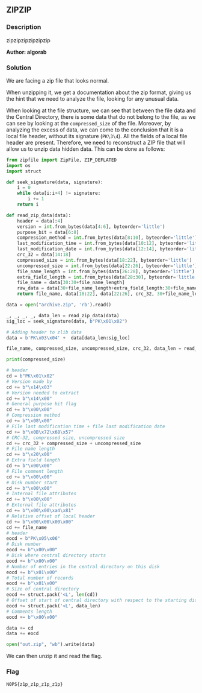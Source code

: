 ## ZIPZIP

### Description

zipzipzipzipzipzip

**Author: algorab**

### Solution

We are facing a zip file that looks normal.

When unzipping it, we get a documentation about the zip format, giving us the hint that we need to analyze the file, looking for any unusual data.

When looking at the file structure, we can see that between the file data and the Central Directory, there is some data that do not belong to the file, as we can see by looking at the `compressed_size` of the file.
Moreover, by analyzing the excess of data, we can come to the conclusion that it is a local file header, without its signature (`PK\3\4`). All the fields of a local file header are present.
Therefore, we need to reconstruct a ZIP file that will allow us to unzip data hidden data.
This can be done as follows:
```python
from zipfile import ZipFile, ZIP_DEFLATED
import os
import struct

def seek_signature(data, signature):
    i = 0
    while data[i:i+4] != signature:
        i += 1
    return i

def read_zip_data(data):
    header = data[:4]
    version = int.from_bytes(data[4:6], byteorder='little')
    purpose_bit = data[6:8]
    compression_method = int.from_bytes(data[8:10], byteorder='little')
    last_modification_time = int.from_bytes(data[10:12], byteorder='little')
    last_modification_date = int.from_bytes(data[12:14], byteorder='little')
    crc_32 = data[14:18]
    compressed_size = int.from_bytes(data[18:22], byteorder='little')
    uncompressed_size = int.from_bytes(data[22:26], byteorder='little')
    file_name_length = int.from_bytes(data[26:28], byteorder='little')
    extra_field_length = int.from_bytes(data[28:30], byteorder='little')
    file_name = data[30:30+file_name_length]
    raw_data = data[30+file_name_length+extra_field_length:30+file_name_length+extra_field_length+compressed_size]
    return file_name, data[18:22], data[22:26], crc_32, 30+file_name_length+extra_field_length+compressed_size

data = open("archive.zip", 'rb').read()

_, _, _, _, data_len = read_zip_data(data)
sig_loc = seek_signature(data, b"PK\x01\x02")

# Adding header to zlib data
data = b'PK\x03\x04' +  data[data_len:sig_loc]

file_name, compressed_size, uncompressed_size, crc_32, data_len = read_zip_data(data)

print(compressed_size)

# header
cd = b"PK\x01\x02"
# Version made by
cd += b"\x14\x03"
# Version needed to extract
cd += b"\x14\x00"
# General purpose bit flag
cd += b"\x00\x00"
# Compression method
cd += b"\x08\x00"
# File last modification time + file last modification date
cd += b"\x0B\x72\x68\x57"
# CRC-32, compressed size, uncompressed size
cd += crc_32 + compressed_size + uncompressed_size
# File name length
cd += b"\x20\x00"
# Extra field length
cd += b"\x00\x00"
# File comment length
cd += b"\x00\x00"
# Disk number start
cd += b"\x00\x00"
# Internal file attributes
cd += b"\x00\x00"
# External file attributes
cd += b"\x00\x00\xa4\x81"
# Relative offset of local header
cd += b"\x00\x00\x00\x00"
cd += file_name
# header
eocd = b"PK\x05\x06"
# Disk number
eocd += b"\x00\x00"
# Disk where central directory starts
eocd += b"\x00\x00"
# Number of entries in the central directory on this disk
eocd += b"\x01\x00"
# Total number of records
eocd += b"\x01\x00"
# Size of central directory
eocd += struct.pack('<L', len(cd))
# Offset of start of central directory with respect to the starting disk number
eocd += struct.pack('<L', data_len)
# Comments length
eocd += b"\x00\x00"

data += cd
data += eocd

open("out.zip", "wb").write(data)
```

We can then unzip it and read the flag.
### Flag

`N0PS{z1p_z1p_z1p_z1p}`